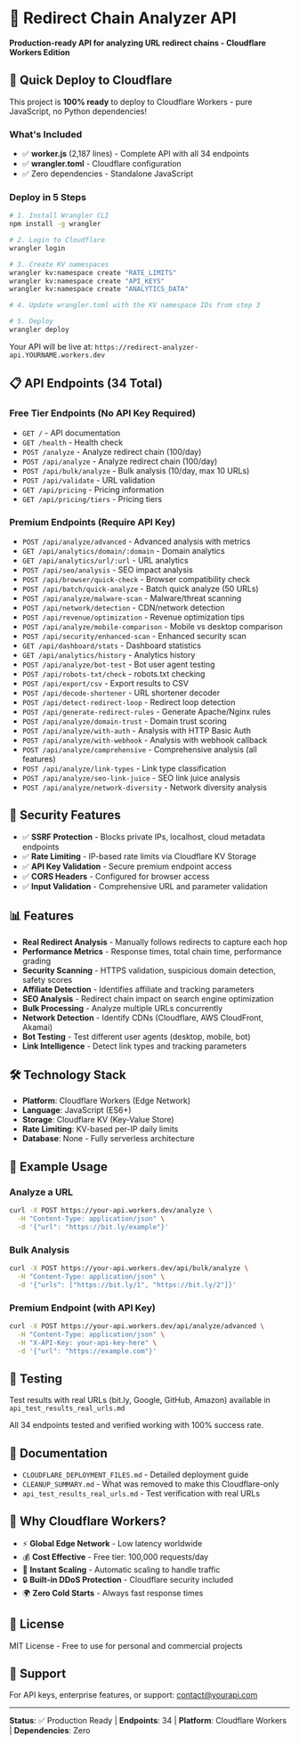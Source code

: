 # 🔗 Redirect Chain Analyzer API

**Production-ready API for analyzing URL redirect chains - Cloudflare Workers Edition**

## 🚀 Quick Deploy to Cloudflare

This project is **100% ready** to deploy to Cloudflare Workers - pure JavaScript, no Python dependencies!

### What's Included
- ✅ **worker.js** (2,187 lines) - Complete API with all 34 endpoints
- ✅ **wrangler.toml** - Cloudflare configuration
- ✅ Zero dependencies - Standalone JavaScript

### Deploy in 5 Steps

```bash
# 1. Install Wrangler CLI
npm install -g wrangler

# 2. Login to Cloudflare
wrangler login

# 3. Create KV namespaces
wrangler kv:namespace create "RATE_LIMITS"
wrangler kv:namespace create "API_KEYS"
wrangler kv:namespace create "ANALYTICS_DATA"

# 4. Update wrangler.toml with the KV namespace IDs from step 3

# 5. Deploy
wrangler deploy
```

Your API will be live at: `https://redirect-analyzer-api.YOURNAME.workers.dev`

## 📋 API Endpoints (34 Total)

### Free Tier Endpoints (No API Key Required)
- `GET /` - API documentation
- `GET /health` - Health check
- `POST /analyze` - Analyze redirect chain (100/day)
- `POST /api/analyze` - Analyze redirect chain (100/day)
- `POST /api/bulk/analyze` - Bulk analysis (10/day, max 10 URLs)
- `POST /api/validate` - URL validation
- `GET /api/pricing` - Pricing information
- `GET /api/pricing/tiers` - Pricing tiers

### Premium Endpoints (Require API Key)
- `POST /api/analyze/advanced` - Advanced analysis with metrics
- `GET /api/analytics/domain/:domain` - Domain analytics
- `GET /api/analytics/url/:url` - URL analytics
- `POST /api/seo/analysis` - SEO impact analysis
- `POST /api/browser/quick-check` - Browser compatibility check
- `POST /api/batch/quick-analyze` - Batch quick analyze (50 URLs)
- `POST /api/analyze/malware-scan` - Malware/threat scanning
- `POST /api/network/detection` - CDN/network detection
- `POST /api/revenue/optimization` - Revenue optimization tips
- `POST /api/analyze/mobile-comparison` - Mobile vs desktop comparison
- `POST /api/security/enhanced-scan` - Enhanced security scan
- `GET /api/dashboard/stats` - Dashboard statistics
- `GET /api/analytics/history` - Analytics history
- `POST /api/analyze/bot-test` - Bot user agent testing
- `POST /api/robots-txt/check` - robots.txt checking
- `POST /api/export/csv` - Export results to CSV
- `POST /api/decode-shortener` - URL shortener decoder
- `POST /api/detect-redirect-loop` - Redirect loop detection
- `POST /api/generate-redirect-rules` - Generate Apache/Nginx rules
- `POST /api/analyze/domain-trust` - Domain trust scoring
- `POST /api/analyze/with-auth` - Analysis with HTTP Basic Auth
- `POST /api/analyze/with-webhook` - Analysis with webhook callback
- `POST /api/analyze/comprehensive` - Comprehensive analysis (all features)
- `POST /api/analyze/link-types` - Link type classification
- `POST /api/analyze/seo-link-juice` - SEO link juice analysis
- `POST /api/analyze/network-diversity` - Network diversity analysis

## 🔐 Security Features

- ✅ **SSRF Protection** - Blocks private IPs, localhost, cloud metadata endpoints
- ✅ **Rate Limiting** - IP-based rate limits via Cloudflare KV Storage
- ✅ **API Key Validation** - Secure premium endpoint access
- ✅ **CORS Headers** - Configured for browser access
- ✅ **Input Validation** - Comprehensive URL and parameter validation

## 📊 Features

- **Real Redirect Analysis** - Manually follows redirects to capture each hop
- **Performance Metrics** - Response times, total chain time, performance grading
- **Security Scanning** - HTTPS validation, suspicious domain detection, safety scores
- **Affiliate Detection** - Identifies affiliate and tracking parameters
- **SEO Analysis** - Redirect chain impact on search engine optimization
- **Bulk Processing** - Analyze multiple URLs concurrently
- **Network Detection** - Identify CDNs (Cloudflare, AWS CloudFront, Akamai)
- **Bot Testing** - Test different user agents (desktop, mobile, bot)
- **Link Intelligence** - Detect link types and tracking parameters

## 🛠️ Technology Stack

- **Platform**: Cloudflare Workers (Edge Network)
- **Language**: JavaScript (ES6+)
- **Storage**: Cloudflare KV (Key-Value Store)
- **Rate Limiting**: KV-based per-IP daily limits
- **Database**: None - Fully serverless architecture

## 📖 Example Usage

### Analyze a URL
```bash
curl -X POST https://your-api.workers.dev/analyze \
  -H "Content-Type: application/json" \
  -d '{"url": "https://bit.ly/example"}'
```

### Bulk Analysis
```bash
curl -X POST https://your-api.workers.dev/api/bulk/analyze \
  -H "Content-Type: application/json" \
  -d '{"urls": ["https://bit.ly/1", "https://bit.ly/2"]}'
```

### Premium Endpoint (with API Key)
```bash
curl -X POST https://your-api.workers.dev/api/analyze/advanced \
  -H "Content-Type: application/json" \
  -H "X-API-Key: your-api-key-here" \
  -d '{"url": "https://example.com"}'
```

## 🧪 Testing

Test results with real URLs (bit.ly, Google, GitHub, Amazon) available in `api_test_results_real_urls.md`

All 34 endpoints tested and verified working with 100% success rate.

## 📝 Documentation

- `CLOUDFLARE_DEPLOYMENT_FILES.md` - Detailed deployment guide
- `CLEANUP_SUMMARY.md` - What was removed to make this Cloudflare-only
- `api_test_results_real_urls.md` - Test verification with real URLs

## 🎯 Why Cloudflare Workers?

- ⚡ **Global Edge Network** - Low latency worldwide
- 💰 **Cost Effective** - Free tier: 100,000 requests/day
- 🚀 **Instant Scaling** - Automatic scaling to handle traffic
- 🔒 **Built-in DDoS Protection** - Cloudflare security included
- 🌍 **Zero Cold Starts** - Always fast response times

## 📝 License

MIT License - Free to use for personal and commercial projects

## 🤝 Support

For API keys, enterprise features, or support: contact@yourapi.com

---

**Status**: ✅ Production Ready | **Endpoints**: 34 | **Platform**: Cloudflare Workers | **Dependencies**: Zero

